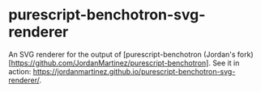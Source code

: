 # purescript-benchotron-svg-renderer

An SVG renderer for the output of [purescript-benchotron (Jordan's fork)[https://github.com/JordanMartinez/purescript-benchotron]. See it in action:
<https://jordanmartinez.github.io/purescript-benchotron-svg-renderer/>.
